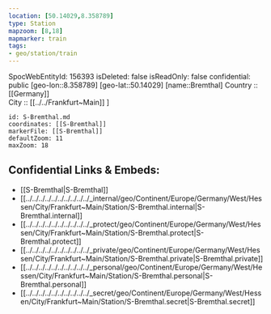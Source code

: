 ```yaml
---
location: [50.14029,8.358789] 
type: Station 
mapzoom: [8,18] 
mapmarker: train 
tags:
- geo/station/train
---
```

SpocWebEntityId: 156393
isDeleted: false
isReadOnly: false
confidential: public
[geo-lon::8.358789] 
[geo-lat::50.14029] 
[name::Bremthal] 
Country :: [[Germany]]  
City :: [[../../Frankfurt~Main]] ] 


```leaflet
id: S-Bremthal.md
coordinates: [[S-Bremthal]] 
markerFile: [[S-Bremthal]] 
defaultZoom: 11 
maxZoom: 18
```


## Confidential Links & Embeds: 
- [[S-Bremthal|S-Bremthal]] 
- [[../../../../../../../../../../_internal/geo/Continent/Europe/Germany/West/Hessen/City/Frankfurt~Main/Station/S-Bremthal.internal|S-Bremthal.internal]] 
- [[../../../../../../../../../../_protect/geo/Continent/Europe/Germany/West/Hessen/City/Frankfurt~Main/Station/S-Bremthal.protect|S-Bremthal.protect]] 
- [[../../../../../../../../../../_private/geo/Continent/Europe/Germany/West/Hessen/City/Frankfurt~Main/Station/S-Bremthal.private|S-Bremthal.private]] 
- [[../../../../../../../../../../_personal/geo/Continent/Europe/Germany/West/Hessen/City/Frankfurt~Main/Station/S-Bremthal.personal|S-Bremthal.personal]] 
- [[../../../../../../../../../../_secret/geo/Continent/Europe/Germany/West/Hessen/City/Frankfurt~Main/Station/S-Bremthal.secret|S-Bremthal.secret]] 
